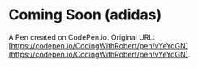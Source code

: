 # Coming Soon (adidas)

A Pen created on CodePen.io. Original URL: [https://codepen.io/CodingWithRobert/pen/vYeYdGN](https://codepen.io/CodingWithRobert/pen/vYeYdGN).


